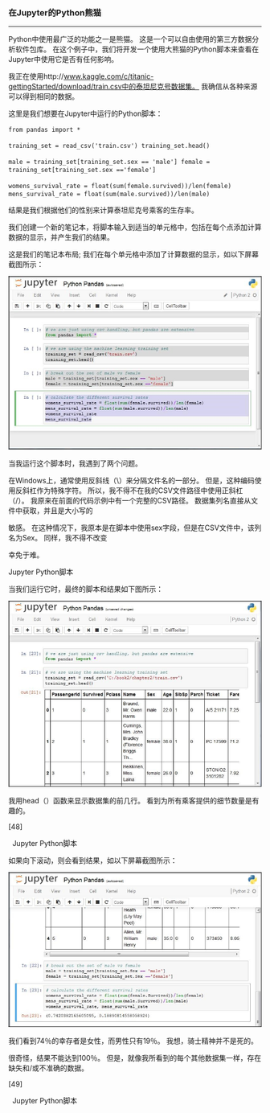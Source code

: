 ### 在Jupyter的Python熊猫
****
Python中使用最广泛的功能之一是熊猫。 这是一个可以自由使用的第三方数据分析软件包库。 在这个例子中，我们将开发一个使用大熊猫的Python脚本来查看在Jupyter中使用它是否有任何影响。

我正在使用http://www.kaggle.com/c/titanic-gettingStarted/download/train.csv中的泰坦尼克号数据集。 我确信从各种来源可以得到相同的数据。

这里是我们想要在Jupyter中运行的Python脚本：


```
from pandas import *

training_set = read_csv('train.csv') training_set.head()

male = training_set[training_set.sex == 'male'] female = training_set[training_set.sex =='female']

womens_survival_rate = float(sum(female.survived))/len(female) mens_survival_rate = float(sum(male.survived))/len(male)

```
结果是我们根据他们的性别来计算泰坦尼克号乘客的生存率。
 



我们创建一个新的笔记本，将脚本输入到适当的单元格中，包括在每个点添加计算数据的显示，并产生我们的结果。

这是我们的笔记本布局; 我们在每个单元格中添加了计算数据的显示，如以下屏幕截图所示：


![](/assets/50.jpg)

当我运行这个脚本时，我遇到了两个问题。

在Windows上，通常使用反斜线（\）来分隔文件名的一部分。 但是，这种编码使用反斜杠作为特殊字符。 所以，我不得不在我的CSV文件路径中使用正斜杠（/）。 我原来在前面的代码示例中有一个完整的CSV路径。 数据集列名直接从文件中获取，并且是大小写的

敏感。 在这种情况下，我原本是在脚本中使用sex字段，但是在CSV文件中，该列名为Sex。 同样，我不得不改变

幸免于难。


Jupyter Python脚本

当我们运行它时，最终的脚本和结果如下图所示：

![](/assets/51.jpg)

我用head（）函数来显示数据集的前几行。 看到为所有乘客提供的细节数量是有趣的。
 















[48]

 
Jupyter Python脚本

如果向下滚动，则会看到结果，如以下屏幕截图所示：


![](/assets/52.jpg)

我们看到74％的幸存者是女性，而男性只有19％。 我想，骑士精神并不是死的。

很奇怪，结果不能达到100％。 但是，就像我所看到的每个其他数据集一样，存在缺失和/或不准确的数据。
 

















[49]

 
Jupyter Python脚本














